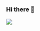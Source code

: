 ### Hi there 👋

<!--
**ElMoulaouiAnouar/ELMoulaouiAnouar** is a ✨ _special_ ✨ repository because its `README.md` (this file) appears on your GitHub profile.

Here are some ideas to get you started:

- 🔭 I’m currently working on ...
- 🌱 I’m currently learning ...
- 👯 I’m looking to collaborate on ...
- 🤔 I’m looking for help with ...
- 💬 Ask me about ...
- 📫 How to reach me: ...
- 😄 Pronouns: ...
- ⚡ Fun fact: ...

-->


<img
  align="center"
  src="https://www.wallpaperflare.com/static/773/663/764/programming-php-code-developer-wallpaper.jpg"
/>
